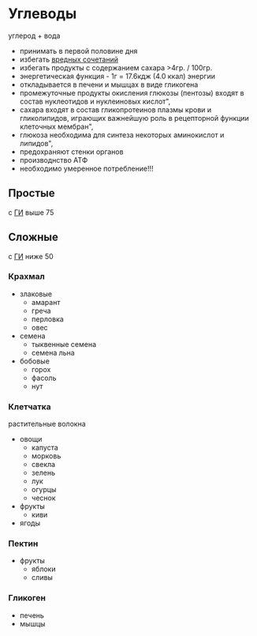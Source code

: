 # Углеводы
углерод + вода
- принимать в первой половине дня
- избегать [вредных сочетаний](carbs_restriction.md)
- избегать продукты с содержанием сахара >4гр. / 100гр.
- энергетическая функция - 1г = 17.6кдж (4.0 ккал) энергии
- откладывается в печени и мышцах в виде гликогена
- промежуточные продукты окисления глюкозы (пентозы) входят в состав нуклеотидов и нуклеиновых кислот",
- сахара входят в состав гликопротеинов плазмы крови и гликолипидов, играющих важнейшую роль в рецепторной функции клеточных мембран",
- глюкоза необходима для синтеза некоторых аминокислот и липидов",
- предохраняют стенки органов
- производнство АТФ
- необходимо умеренное потребление!!!

## Простые
с [ГИ](glycemicIndex.md) выше 75
##  Сложные
с [ГИ](glycemicIndex.md) ниже 50
### Крахмал
- злаковые
    - амарант
    - греча
    - перловка
    - овес
- семена
    - тыквенные семена
    - семена льна
- бобовые
    - горох
    - фасоль
    - нут

### Клетчатка
растительные волокна

- овощи
    - капуста
    - морковь
    - свекла
    - зелень
    - лук
    - огурцы
    - чеснок
- фрукты
    - киви
- ягоды
### Пектин
- фрукты
    - яблоки
    - сливы
### Гликоген
- печень
- мышцы

